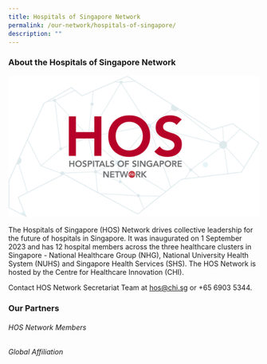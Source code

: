 ```yaml
---
title: Hospitals of Singapore Network
permalink: /our-network/hospitals-of-singapore/
description: ""
---
```

### About the Hospitals of Singapore Network 

![](/images/hos%20logo_min.png)

The Hospitals of Singapore (HOS) Network drives collective leadership for the future of hospitals in Singapore. It was inaugurated on 1 September 2023 and has 12 hospital members across the three healthcare clusters in Singapore - National Healthcare Group (NHG), National University Health System (NUHS) and Singapore Health Services (SHS). The HOS Network is hosted by the Centre for Healthcare Innovation (CHI).

Contact HOS Network Secretariat Team at [hos@chi.sg](mailto:hos@chi.sg) or +65 6903 5344.

### Our Partners

###### HOS Network Members


###### Global Affiliation